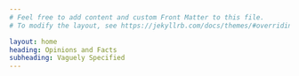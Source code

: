 ```yaml
---
# Feel free to add content and custom Front Matter to this file.
# To modify the layout, see https://jekyllrb.com/docs/themes/#overriding-theme-defaults

layout: home
heading: Opinions and Facts
subheading: Vaguely Specified
---
```

